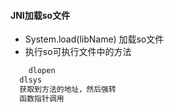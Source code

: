 #### JNI加载so文件

- System.load(libName)  加载so文件
- 执行so可执行文件中的方法

~~~c
	dlopen
  dlsys
  获取到方法的地址，然后强转
  函数指针调用
~~~


